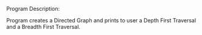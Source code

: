 Program Description:

Program creates a Directed Graph and prints to user a Depth First Traversal and
a Breadth First Traversal.